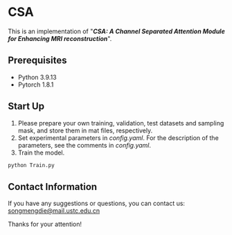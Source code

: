 # CSA

This is an implementation of "***CSA: A Channel Separated Attention Module for Enhancing MRI reconstruction***".

## Prerequisites

+ Python 3.9.13
+ Pytorch 1.8.1

## Start Up

1. Please prepare your own training, validation, test datasets and sampling mask, and store them in mat files, respectively.
2. Set experimental parameters in *config.yaml*. For the description of the parameters, see the comments in *config.yaml*.
3. Train the model.

```bash
python Train.py
```

## Contact Information

If you have any suggestions or questions, you can contact us: songmengdie@mail.ustc.edu.cn
 
Thanks for your attention!